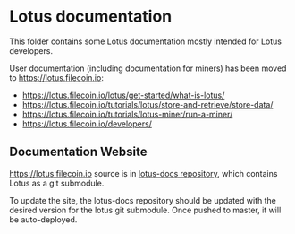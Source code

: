 # Lotus documentation

This folder contains some Lotus documentation mostly intended for Lotus developers.

User documentation (including documentation for miners) has been moved to https://lotus.filecoin.io:

- https://lotus.filecoin.io/lotus/get-started/what-is-lotus/
- https://lotus.filecoin.io/tutorials/lotus/store-and-retrieve/store-data/
- https://lotus.filecoin.io/tutorials/lotus-miner/run-a-miner/
- https://lotus.filecoin.io/developers/

## Documentation Website

https://lotus.filecoin.io source is in [lotus-docs repository](https://github.com/brossetti1/lotus-docs), which contains Lotus as a git submodule.

To update the site, the lotus-docs repository should be updated with the desired version for the lotus git submodule. Once pushed to master, it will be auto-deployed.

